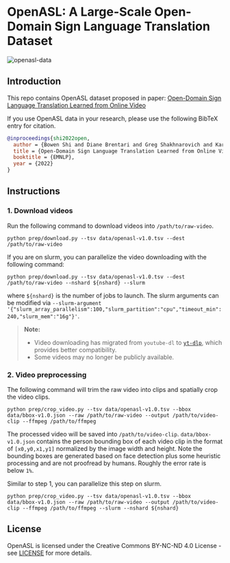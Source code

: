 # OpenASL: A Large-Scale Open-Domain Sign Language Translation Dataset
![openasl-data](assets/teaser.gif)

## Introduction
This repo contains OpenASL dataset proposed in paper: [Open-Domain Sign Language Translation Learned from Online Video](https://arxiv.org/abs/2205.12870)

If you use OpenASL data in your research, please use the following BibTeX entry for citation.

```BibTeX
@inproceedings{shi2022open,
  author = {Bowen Shi and Diane Brentari and Greg Shakhnarovich and Karen Livescu},
  title = {Open-Domain Sign Language Translation Learned from Online Video},
  booktitle = {EMNLP},
  year = {2022}
}
```

## Instructions
### 1. Download videos
Run the following command to download videos into `/path/to/raw-video`.
```
python prep/download.py --tsv data/openasl-v1.0.tsv --dest /path/to/raw-video
```

If you are on slurm, you can parallelize the video downloading with the following command:

``` 
python prep/download.py --tsv data/openasl-v1.0.tsv --dest /path/to/raw-video --nshard ${nshard} --slurm
```

where `${nshard}` is the number of jobs to launch. The slurm arguments can be modified via `--slurm-argument '{"slurm_array_parallelism":100,"slurm_partition":"cpu","timeout_min":240,"slurm_mem":"16g"}'`. 
> **Note:**
> - Video downloading has migrated from `youtube-dl` to [`yt-dlp`](https://github.com/yt-dlp/yt-dlp), which provides better compatibility. 
> - Some videos may no longer be publicly available. 



### 2. Video preprocessing
The following command will trim the raw video into clips and spatially crop the video clips.


```
python prep/crop_video.py --tsv data/openasl-v1.0.tsv --bbox data/bbox-v1.0.json --raw /path/to/raw-video --output /path/to/video-clip --ffmpeg /path/to/ffmpeg
```

The processed video will be saved into `/path/to/video-clip`. `data/bbox-v1.0.json` contains the person bounding box of each video clip in the format of `[x0,y0,x1,y1]` normalized by the image width and height. Note the bounding boxes are generated based on face detection plus some heuristic processing and are not proofread by humans. Roughly the error rate is below `1%`.

Similar to step 1, you can parallelize this step on slurm.

```
python prep/crop_video.py --tsv data/openasl-v1.0.tsv --bbox data/bbox-v1.0.json --raw /path/to/raw-video --output /path/to/video-clip --ffmpeg /path/to/ffmpeg --slurm --nshard ${nshard}
```

## License
OpenASL is licensed under the Creative Commons BY-NC-ND 4.0 License - see [LICENSE](LICENSE.md) for more details. 

